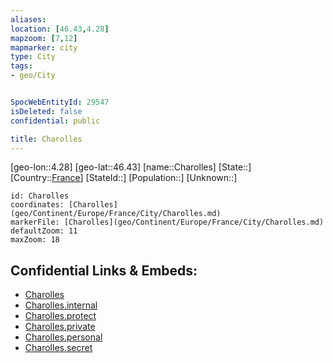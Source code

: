 ```yaml
---
aliases: 
location: [46.43,4.28]
mapzoom: [7,12] 
mapmarker: city 
type: City
tags:
- geo/City


SpocWebEntityId: 29547
isDeleted: false
confidential: public

title: Charolles
---
```

[geo-lon::4.28]
[geo-lat::46.43]
[name::Charolles]
[State::]
[Country::[France](geo/Continent/Europe/France.md)]
[StateId::]
[Population::]
[Unknown::]


```leaflet
id: Charolles
coordinates: [Charolles](geo/Continent/Europe/France/City/Charolles.md)
markerFile: [Charolles](geo/Continent/Europe/France/City/Charolles.md)
defaultZoom: 11 
maxZoom: 18
```


## Confidential Links & Embeds: 
- [Charolles](../../../../../../_public/geo/Continent/Europe/France/City/Charolles.md) 
- [Charolles.internal](../../../../../../_internal/geo/Continent/Europe/France/City/Charolles.internal.md) 
- [Charolles.protect](../../../../../../_protect/geo/Continent/Europe/France/City/Charolles.protect.md) 
- [Charolles.private](../../../../../../_private/geo/Continent/Europe/France/City/Charolles.private.md) 
- [Charolles.personal](../../../../../../_personal/geo/Continent/Europe/France/City/Charolles.personal.md) 
- [Charolles.secret](../../../../../../_secret/geo/Continent/Europe/France/City/Charolles.secret.md) 
